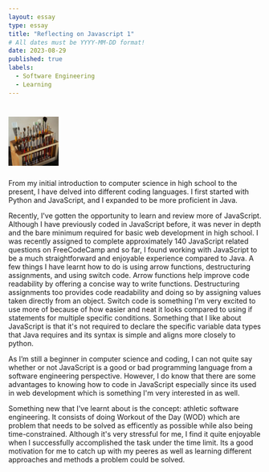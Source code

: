 ```yaml
---
layout: essay
type: essay
title: "Reflecting on Javascript 1"
# All dates must be YYYY-MM-DD format!
date: 2023-08-29
published: true
labels:
  - Software Engineering
  - Learning
---
```


# <img width="100px" class="rounded float-start pe-4" src="../img/igniting/paintbrushes.jpg">

From my initial introduction to computer science in high school to the present, I have delved into different coding languages. I first started with Python and JavaScript, and I expanded to be more proficient in Java. 

Recently, I've gotten the opportunity to learn and review more of JavaScript. Although I have previously coded in JavaScript before, it was never in depth and the bare minimum required for basic web development in high school. I was recently assigned to complete approximately 140 JavaScript related questions on FreeCodeCamp and so far, I found working with JavaScript to be a much straightforward and enjoyable experience compared to Java. A few things I have learnt how to do is using arrow functions, destructuring assignments, and using switch code. Arrow functions help improve code readability by offering a concise way to write functions. Destructuring assignments too provides code readability and doing so by assigning values taken directly from an object. Switch code is something I'm very excited to use more of because of how easier and neat it looks compared to using if statements for multiple specific conditions. Something that I like about JavaScript is that it's not required to declare the specific variable data types that Java requires and its syntax is simple and aligns more closely to python.
  
As I’m still a beginner in computer science and coding, I can not quite say whether or not JavaScript is a good or bad programming language from a software engineering perspective. However, I do know that there are some advantages to knowing how to code in JavaScript especially since its used in web development which is something I'm very interested in as well.

Something new that I've learnt about is the concept: athletic software engineering. It consists of doing Workout of the Day (WOD) which are problem that needs to be solved as efficently as possible while also being time-constrained. Although it's very stressful for me, I find it quite enjoyable when I successfully accomplished the task under the time limit. Its a good motivation for me to catch up with my peeres as well as learning different approaches and methods a problem could be solved.

